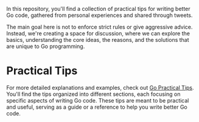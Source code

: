 In this repository, you'll find a collection of practical tips for writing better Go code, gathered from personal experiences and shared through tweets.

The main goal here is not to enforce strict rules or give aggressive advice. Instead, we're creating a space for discussion, where we can explore the basics, understanding the core ideas, the reasons, and the solutions that are unique to Go programming.

# Practical Tips

For more detailed explanations and examples, check out [Go Practical Tips](https://github.com/func25/go-practical-tips). You'll find the tips organized into different sections, each focusing on specific aspects of writing Go code. These tips are meant to be practical and useful, serving as a guide or a reference to help you write better Go code.